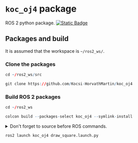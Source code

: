 # `koc_oj4` package
ROS 2 python package.  [![Static Badge](https://img.shields.io/badge/ROS_2-Humble-34aec5)](https://docs.ros.org/en/humble/)
## Packages and build

It is assumed that the workspace is `~/ros2_ws/`.

### Clone the packages
``` r
cd ~/ros2_ws/src
```
``` r
git clone https://github.com/Kocsi-HorvathMartin/koc_oj4
```

### Build ROS 2 packages
``` r
cd ~/ros2_ws
```
``` r
colcon build --packages-select koc_oj4 --symlink-install
```

<details>
<summary> Don't forget to source before ROS commands.</summary>

``` bash
source ~/ros2_ws/install/setup.bash
```
</details>

``` r
ros2 launch koc_oj4 draw_square.launch.py
```